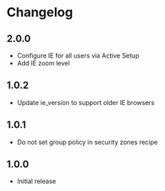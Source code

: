 # Changelog

## 2.0.0

- Configure IE for all users via Active Setup
- Add IE zoom level

## 1.0.2

- Update ie_version to support older IE browsers

## 1.0.1

- Do not set group policy in security zones recipe

## 1.0.0

- Initial release
